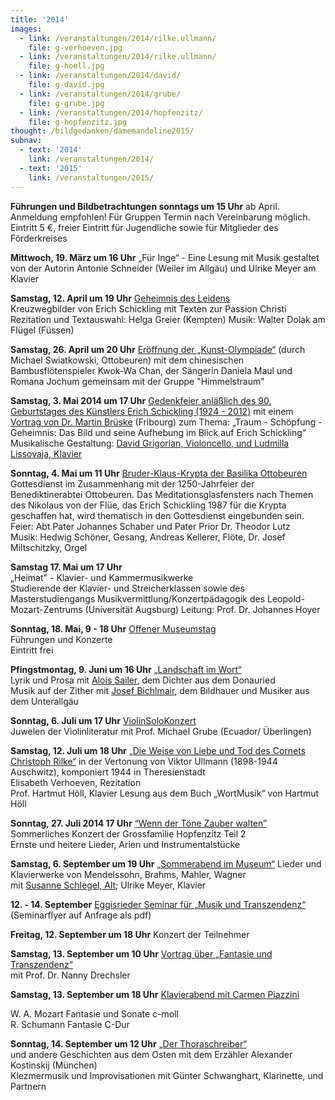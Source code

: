 ```yaml
---
title: '2014'
images:
  - link: /veranstaltungen/2014/rilke.ullmann/
    file: g-verhoeven.jpg
  - link: /veranstaltungen/2014/rilke.ullmann/
    file: g-hoell.jpg
  - link: /veranstaltungen/2014/david/
    file: g-david.jpg
  - link: /veranstaltungen/2014/grube/
    file: g-grube.jpg
  - link: /veranstaltungen/2014/hopfenzitz/
    file: g-hopfenzitz.jpg
thought: /bildgedanken/damemandoline2015/
subnav:
  - text: '2014'
    link: /veranstaltungen/2014/
  - text: '2015'
    link: /veranstaltungen/2015/
---
```


**Führungen und Bildbetrachtungen sonntags um 15 Uhr** 
ab April.  
Anmeldung empfohlen! Für Gruppen Termin nach Vereinbarung möglich.  
Eintritt 5 €, freier Eintritt für Jugendliche sowie für Mitglieder des Förderkreises

**Mittwoch, 19. März um 16 Uhr** 
„Für Inge“ - Eine Lesung mit Musik
gestaltet von der Autorin Antonie Schneider (Weiler im Allgäu)
und Ulrike Meyer am Klavier

**Samstag, 12. April um 19 Uhr** [Geheimnis des Leidens](/veranstaltungen/2014/kreuzweg/)  
Kreuzwegbilder von Erich Schickling 
mit Texten zur Passion Christi  
Rezitation und Textauswahl: Helga Greier (Kempten)
Musik: Walter Dolak am Flügel (Füssen)

**Samstag, 26. April um 20 Uhr** [Eröffnung der „Kunst-Olympiade“](/veranstaltungen/2014/swiatkowski/) (durch Michael Swiatkowski, Ottobeuren) mit dem chinesischen Bambusflötenspieler Kwok-Wa Chan, der Sängerin Daniela Maul und Romana Jochum gemeinsam mit der Gruppe "Himmelstraum"

**Samstag, 3. Mai 2014 um 17 Uhr** 
[Gedenkfeier anläßlich des 90. Geburtstages des Künstlers Erich Schickling (1924 - 2012)](/veranstaltungen/2014/gedenkfeier/)
mit einem [Vortrag von Dr. Martin Brüske](/veranstaltungen/2014/gedenkfeier/noichl1/) (Fribourg) zum Thema:
„Traum - Schöpfung - Geheimnis: Das Bild und seine Aufhebung 
im Blick auf Erich Schickling“
Musikalische Gestaltung: [David Grigorian, Violoncello, und Ludmilla Lissovaja, Klavier](/veranstaltungen/2014/gedenkfeier/grigorian/)                                                                                                                                                                                                                                                                                                                                                                                                                

**Sonntag, 4. Mai um 11 Uhr** [Bruder-Klaus-Krypta der Basilika Ottobeuren](/veranstaltungen/2014/krypta-ott/)
Gottesdienst im Zusammenhang mit der 1250-Jahrfeier der Benediktinerabtei Ottobeuren. Das Meditationsglasfensters nach Themen des Nikolaus von der Flüe, das Erich Schickling 1987 für die Krypta geschaffen hat, wird thematisch in den Gottesdienst eingebunden sein.
Feier: Abt Pater Johannes Schaber und Pater Prior Dr. Theodor Lutz  
Musik: Hedwig Schöner, Gesang, Andreas Kellerer, Flöte, Dr. Josef Miltschitzky, Orgel

**Samstag 17. Mai um 17 Uhr**  
„Heimat" - Klavier- und Kammermusikwerke  
Studierende der Klavier- und Streicherklassen sowie des Masterstudiengangs Musikvermittlung/Konzertpädagogik des Leopold-Mozart-Zentrums (Universität Augsburg)
Leitung: Prof. Dr. Johannes Hoyer

**Sonntag, 18. Mai, 9 - 18 Uhr**
[Offener Museumstag](/veranstaltungen/2014/museumstag/)  
Führungen und Konzerte  
Eintritt frei

**Pfingstmontag, 9. Juni um 16 Uhr** [„Landschaft im Wort“](/veranstaltungen/2014/sailer/sailerplakat/)  
Lyrik und Prosa mit [Alois Sailer](/veranstaltungen/2014/sailer/), dem Dichter aus dem Donauried  
Musik auf der Zither mit [Josef Bichlmair](/veranstaltungen/2014/bichlmair/), dem Bildhauer und Musiker aus dem Unterallgäu

**Sonntag, 6. Juli um 17 Uhr** [ViolinSoloKonzert](/veranstaltungen/2014/grube/)  
Juwelen der Violinliteratur mit Prof. Michael Grube (Ecuador/ Überlingen)

**Samstag, 12. Juli um 18 Uhr**
[„Die Weise von Liebe und Tod des Cornets Christoph Rilke“](/veranstaltungen/2014/rilke.ullmann/) in der Vertonung von Viktor Ullmann (1898-1944 Auschwitz), komponiert 1944 in Theresienstadt  
Elisabeth Verhoeven, Rezitation  
Prof. Hartmut Höll, Klavier 
Lesung aus dem Buch „WortMusik“ von Hartmut Höll

**Sonntag, 27. Juli 2014 17 Uhr** [“Wenn der Töne Zauber walten”](/veranstaltungen/2014/hopfenzitz/)  
Sommerliches Konzert der Grossfamilie Hopfenzitz Teil 2  
Ernste und heitere Lieder, Arien und Instrumentalstücke

**Samstag, 6. September um 19 Uhr** [„Sommerabend im Museum“](/veranstaltungen/2014/schlegel/)
Lieder und Klavierwerke von Mendelssohn, Brahms, Mahler, Wagner  
mit [Susanne Schlegel, Alt](/veranstaltungen/2014/schlegel/); Ulrike Meyer, Klavier  

**12. - 14. September** [Eggisrieder Seminar für „Musik und Transzendenz“](/veranstaltungen/2014/seminar/)  
(Seminarflyer auf Anfrage als pdf)

**Freitag, 12. September um 18 Uhr** Konzert der Teilnehmer

**Samstag, 13. September um 10 Uhr** [Vortrag über „Fantasie und Transzendenz“](/veranstaltungen/2014/seminar/drechsler/)  
mit Prof. Dr. Nanny Drechsler 

**Samstag, 13. September um 18 Uhr** [Klavierabend mit Carmen Piazzini](/veranstaltungen/2014/seminar/piazzini/)

W. A. Mozart		Fantasie und Sonate c-moll  
R. Schumann		Fantasie C-Dur  

**Sonntag, 14. September um 12 Uhr** [„Der Thoraschreiber“](/veranstaltungen/2014/seminar/thoraschreiber/)  
und andere Geschichten aus dem Osten mit dem Erzähler Alexander Kostinskij (München)  
Klezmermusik und Improvisationen mit Günter Schwanghart, Klarinette, und Partnern
